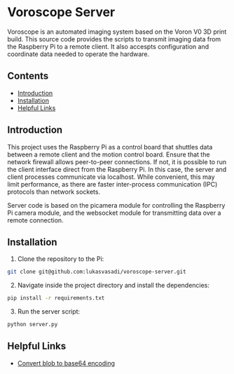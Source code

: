 # Voroscope Server

Voroscope is an automated imaging system based on the Voron V0 3D print build. This source code provides the scripts to transmit imaging data from the Raspberry Pi to a remote client. It also accespts configuration and coordinate data needed to operate the hardware.

## Contents

- [Introduction](#introduction)
- [Installation](#installation)
- [Helpful Links](#helpful-links)

## Introduction

This project uses the Raspberry Pi as a control board that shuttles data between a remote client and the motion control board. Ensure that the network firewall allows peer-to-peer connections. If not, it is possible to run the client interface direct from the Raspberry Pi. In this case, the server and client processes communicate via localhost. While convenient, this may limit performance, as there are faster inter-process communication (IPC) protocols than network sockets.

<!-- To simplify the intercommunication protocol, the Raspberry Pi runs one threaded server that connects two separate client sockets, one dedicated to receiving image streams and the other for g-code and miscellaneous data transfer. The reason for this design choice was to eliminate the need to send headers before each image transmission, thus improving data transfer efficiency. In other words, since we assume each subsequent image in the stream contains the same amount of data, we can break out that transmission to a dedicated client socket that only reads incoming data with that byte size. -->

Server code is based on the picamera module for controlling the Raspberry Pi camera module, and the websocket module for transmitting data over a remote connection.

## Installation

1. Clone the repository to the Pi:

```bash
git clone git@github.com:lukasvasadi/voroscope-server.git
```

2. Navigate inside the project directory and install the dependencies:

```bash
pip install -r requirements.txt
```

3. Run the server script:

```bash
python server.py
```

## Helpful Links

- [Convert blob to base64 encoding](https://www.geeksforgeeks.org/how-to-convert-blob-to-base64-encoding-using-javascript/)
